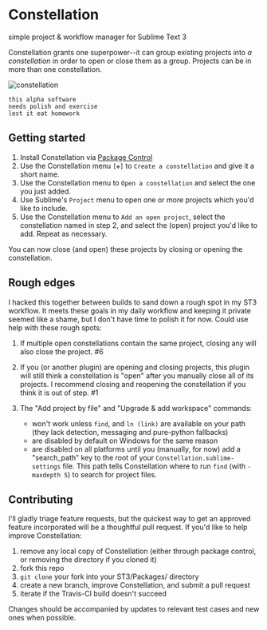 # Constellation
simple project & workflow manager for Sublime Text 3

Constellation grants one superpower--it can group existing projects into *a constellation* in order to open or close them as a group. Projects can be in more than one constellation.

![constellation](https://user-images.githubusercontent.com/2548365/39898663-5dc4dcae-547d-11e8-96ba-613f81c2078f.png)

	this alpha software
	needs polish and exercise
	lest it eat homework

## Getting started
1. Install Constellation via [Package Control](https://packagecontrol.io/)
2. Use the Constellation menu `[❉]` to `Create a constellation` and give it a short name.
3. Use the Constellation menu to `Open a constellation` and select the one you just added.
4. Use Sublime's `Project` menu to open one or more projects which you'd like to include.
5. Use the Constellation menu to `Add an open project`, select the constellation named in step 2, and select the (open) project you'd like to add. Repeat as necessary.

You can now close (and open) these projects by closing or opening the constellation.

## Rough edges
I hacked this together between builds to sand down a rough spot in my ST3 workflow. It meets these goals in my daily workflow and keeping it private seemed like a shame, but I don't have time to polish it for now. Could use help with these rough spots:

1. If multiple open constellations contain the same project, closing any will also close the project. #6

2. If you (or another plugin) are opening and closing projects, this plugin will still think a constellation is "open" after you manually close all of its projects. I recommend closing and reopening the constellation if you think it is out of step. #1

3. The "Add project by file" and "Upgrade & add workspace" commands:
	- won't work unless `find`, and `ln (link)` are available on your path (they lack detection, messaging and pure-python fallbacks)
	- are disabled by default on Windows for the same reason
	- are disabled on all platforms until you (manually, for now) add a "search_path" key to the root of your `Constellation.sublime-settings` file. This path tells Constellation where to run `find` (with `-maxdepth 5`) to search for project files.

## Contributing
I'll gladly triage feature requests, but the quickest way to get an approved feature incorporated will be a thoughtful pull request. If you'd like to help improve Constellation:

1. remove any local copy of Constellation (either through package control, or removing the directory if you cloned it)
2. fork this repo
3. `git clone` your fork into your ST3/Packages/ directory
4. create a new branch, improve Constellation, and submit a pull request
5. iterate if the Travis-CI build doesn't succeed

Changes should be accompanied by updates to relevant test cases and new ones when possible.
